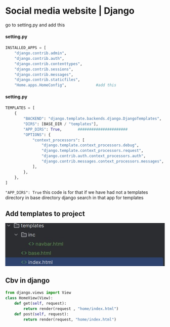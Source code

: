 # Social media website | Django

go to setting.py and add this

#### setting.py
```python
INSTALLED_APPS = [
    "django.contrib.admin",
    "django.contrib.auth",
    "django.contrib.contenttypes",
    "django.contrib.sessions",
    "django.contrib.messages",
    "django.contrib.staticfiles",
    "Home.apps.HomeConfig",             #add this

```
#### setting.py 
```python
TEMPLATES = [
    {
        "BACKEND": "django.template.backends.django.DjangoTemplates",
        "DIRS": [BASE_DIR / "templates"],
        "APP_DIRS": True,       ######################
        "OPTIONS": {
            "context_processors": [
                "django.template.context_processors.debug",
                "django.template.context_processors.request",
                "django.contrib.auth.context_processors.auth",
                "django.contrib.messages.context_processors.messages",
            ],
        },
    },
]
```
`"APP_DIRS": True`
this code is for that if we have had not a templates directory in base directory 
django search in that app for templates 
## Add templates to project 
![](images/1.jpg "optional-title")

## Cbv in django
```python
from django.views import View
class HomeView(View):
    def get(self, request):
        return render(request , "home/index.html")
    def post(self, request):
        return render(request, "home/index.html")
```












